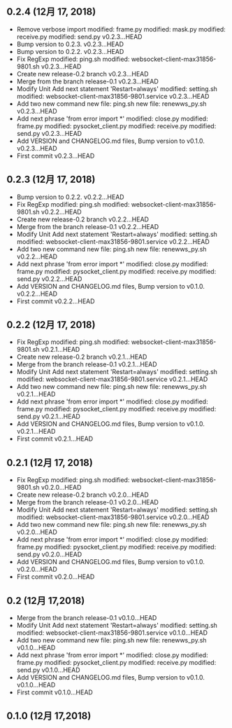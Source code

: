 ## 0.2.4 (12月 17, 2018)
  - Remove verbose import 	modified:   frame.py 	modified:   mask.py 	modified:   receive.py 	modified:   send.py  v0.2.3...HEAD
  - Bump version to 0.2.3.  v0.2.3...HEAD
  - Bump version to 0.2.2.  v0.2.3...HEAD
  - Fix RegExp 	modified:   ping.sh 	modified:   websocket-client-max31856-9801.sh  v0.2.3...HEAD
  - Create new release-0.2 branch  v0.2.3...HEAD
  - Merge from the branch release-0.1  v0.2.3...HEAD
  - Modify Unit Add next statement 'Restart=always' 	modified:   setting.sh 	modified:   websocket-client-max31856-9801.service  v0.2.3...HEAD
  - Add two new command 	new file:   ping.sh 	new file:   renewws_py.sh  v0.2.3...HEAD
  - Add next phrase 'from error import *' 	modified:   close.py 	modified:   frame.py 	modified:   pysocket_client.py 	modified:   receive.py 	modified:   send.py  v0.2.3...HEAD
  - Add VERSION and CHANGELOG.md files, Bump version to v0.1.0.  v0.2.3...HEAD
  - First commit  v0.2.3...HEAD

## 0.2.3 (12月 17, 2018)
  - Bump version to 0.2.2.  v0.2.2...HEAD
  - Fix RegExp 	modified:   ping.sh 	modified:   websocket-client-max31856-9801.sh  v0.2.2...HEAD
  - Create new release-0.2 branch  v0.2.2...HEAD
  - Merge from the branch release-0.1  v0.2.2...HEAD
  - Modify Unit Add next statement 'Restart=always' 	modified:   setting.sh 	modified:   websocket-client-max31856-9801.service  v0.2.2...HEAD
  - Add two new command 	new file:   ping.sh 	new file:   renewws_py.sh  v0.2.2...HEAD
  - Add next phrase 'from error import *' 	modified:   close.py 	modified:   frame.py 	modified:   pysocket_client.py 	modified:   receive.py 	modified:   send.py  v0.2.2...HEAD
  - Add VERSION and CHANGELOG.md files, Bump version to v0.1.0.  v0.2.2...HEAD
  - First commit  v0.2.2...HEAD

## 0.2.2 (12月 17, 2018)
  - Fix RegExp 	modified:   ping.sh 	modified:   websocket-client-max31856-9801.sh  v0.2.1...HEAD
  - Create new release-0.2 branch  v0.2.1...HEAD
  - Merge from the branch release-0.1  v0.2.1...HEAD
  - Modify Unit Add next statement 'Restart=always' 	modified:   setting.sh 	modified:   websocket-client-max31856-9801.service  v0.2.1...HEAD
  - Add two new command 	new file:   ping.sh 	new file:   renewws_py.sh  v0.2.1...HEAD
  - Add next phrase 'from error import *' 	modified:   close.py 	modified:   frame.py 	modified:   pysocket_client.py 	modified:   receive.py 	modified:   send.py  v0.2.1...HEAD
  - Add VERSION and CHANGELOG.md files, Bump version to v0.1.0.  v0.2.1...HEAD
  - First commit  v0.2.1...HEAD

## 0.2.1 (12月 17, 2018)
  - Fix RegExp 	modified:   ping.sh 	modified:   websocket-client-max31856-9801.sh  v0.2.0...HEAD
  - Create new release-0.2 branch  v0.2.0...HEAD
  - Merge from the branch release-0.1  v0.2.0...HEAD
  - Modify Unit Add next statement 'Restart=always' 	modified:   setting.sh 	modified:   websocket-client-max31856-9801.service  v0.2.0...HEAD
  - Add two new command 	new file:   ping.sh 	new file:   renewws_py.sh  v0.2.0...HEAD
  - Add next phrase 'from error import *' 	modified:   close.py 	modified:   frame.py 	modified:   pysocket_client.py 	modified:   receive.py 	modified:   send.py  v0.2.0...HEAD
  - Add VERSION and CHANGELOG.md files, Bump version to v0.1.0.  v0.2.0...HEAD
  - First commit  v0.2.0...HEAD

## 0.2 (12月 17,2018)
  - Merge from the branch release-0.1  v0.1.0...HEAD
  - Modify Unit Add next statement 'Restart=always' 	modified:   setting.sh 	modified:   websocket-client-max31856-9801.service  v0.1.0...HEAD
  - Add two new command 	new file:   ping.sh 	new file:   renewws_py.sh  v0.1.0...HEAD
  - Add next phrase 'from error import *' 	modified:   close.py 	modified:   frame.py 	modified:   pysocket_client.py 	modified:   receive.py 	modified:   send.py  v0.1.0...HEAD
  - Add VERSION and CHANGELOG.md files, Bump version to v0.1.0.  v0.1.0...HEAD
  - First commit  v0.1.0...HEAD

## 0.1.0 (12月 17,2018)


